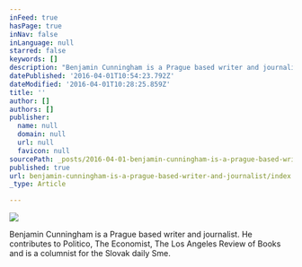 ```yaml
---
inFeed: true
hasPage: true
inNav: false
inLanguage: null
starred: false
keywords: []
description: "Benjamin Cunningham is a Prague based writer and journalist. He contributes to Politico, The Economist, The Los Angeles Review of Books and is a columnist for the Slovak daily Sme. \_"
datePublished: '2016-04-01T10:54:23.792Z'
dateModified: '2016-04-01T10:28:25.859Z'
title: ''
author: []
authors: []
publisher:
  name: null
  domain: null
  url: null
  favicon: null
sourcePath: _posts/2016-04-01-benjamin-cunningham-is-a-prague-based-writer-and-journalist.md
published: true
url: benjamin-cunningham-is-a-prague-based-writer-and-journalist/index.html
_type: Article

---
```

![](https://the-grid-user-content.s3-us-west-2.amazonaws.com/7945d55a-fc28-46ed-9695-9826522ab911.jpg)

Benjamin Cunningham is a Prague based writer and journalist. He contributes to Politico, The Economist, The Los Angeles Review of Books and is a columnist for the Slovak daily Sme.